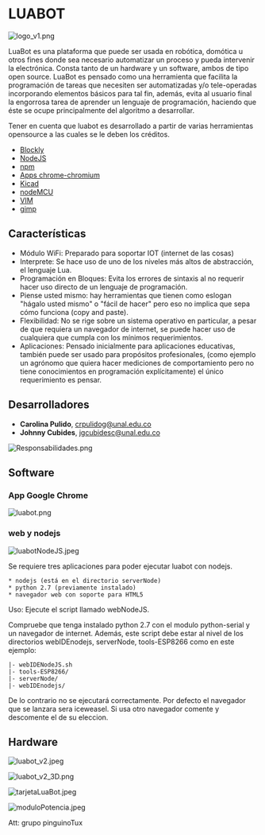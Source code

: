 # LUABOT #

![logo_v1.png](https://bitbucket.org/repo/zbxzr5/images/2514622579-logo_v1.png)

LuaBot es una plataforma que puede ser usada en
robótica, domótica u otros fines donde sea necesario automatizar un proceso y
pueda intervenir la electrónica.
Consta tanto de un hardware y un software, ambos de tipo open source.
LuaBot es pensado como una herramienta que facilita la programación de
tareas que necesiten ser automatizadas y/o tele-operadas incorporando elementos 
básicos para tal fin, además, evita al usuario final la engorrosa tarea de
aprender un lenguaje de programación, haciendo que éste se ocupe principalmente 
del algoritmo a desarrollar.

Tener en cuenta que luabot es desarrollado a partir de varias herramientas opensource 
a las cuales se le deben los créditos.

* [Blockly](https://developers.google.com/blockly/)
* [NodeJS](https://nodejs.org/en/)
* [npm](https://www.npmjs.com/)
* [Apps chrome-chromium](https://developer.chrome.com/apps/first_app)
* [Kicad](http://kicad-pcb.org/)
* [nodeMCU](https://nodemcu.readthedocs.io/en/master/)
* [VIM](http://www.vim.org/)
* [gimp](https://www.gimp.org/)
## Características ##

* Módulo WiFi: Preparado para soportar IOT (internet de las cosas) 
* Interprete: Se hace uso de uno de los niveles más altos de abstracción, el lenguaje Lua.
* Programación en Bloques: Evita los errores de sintaxis al no requerir hacer uso directo de un lenguaje de programación.
* Piense usted mismo: hay herramientas que tienen como eslogan "hágalo usted mismo" o "fácil de hacer"  pero eso no implica
que sepa cómo funciona (copy and paste).
* Flexibilidad: No se rige sobre un sistema operativo en particular, a pesar de que requiera un navegador de internet, se
puede hacer uso de cualquiera que cumpla con los mínimos requerimientos.
* Aplicaciones: Pensado inicialmente para aplicaciones educativas, también puede ser usado para propósitos profesionales,
(como ejemplo un agrónomo que quiera hacer mediciones de comportamiento pero no tiene conocimientos en programación explícitamente)
el único requerimiento es pensar.


## Desarrolladores ##

* **Carolina Pulido**, crpulidog@unal.edu.co
* **Johnny Cubides**, jgcubidesc@unal.edu.co

![Responsabilidades.png](https://bitbucket.org/repo/zbxzr5/images/1206453884-Responsabilidades.png)

## Software ##


### App Google Chrome ###

![luabot.png](https://bitbucket.org/repo/zbxzr5/images/3073712873-luabot.png)


### web y nodejs ###

![luabotNodeJS.jpeg](https://bitbucket.org/repo/zbxzr5/images/3005177225-luabotNodeJS.jpeg)

Se requiere tres aplicaciones para poder ejecutar luabot con 
nodejs.
 
	* nodejs (está en el directorio serverNode)
	* python 2.7 (previamente instalado)
	* navegador web con soporte para HTML5

Uso:
Ejecute el script llamado webNodeJS.

Compruebe que tenga instalado python 2.7 con el modulo python-serial y un navegador de internet.
Además, este script debe estar al nivel de los directorios webIDEnodejs, serverNode, tools-ESP8266 como en este ejemplo:

```
|- webIDENodeJS.sh
|- tools-ESP8266/
|- serverNode/
|- webIDEnodejs/
```
De lo contrario no se ejecutará correctamente.
Por defecto el navegador que se lanzara sera iceweasel. Si usa 
otro navegador comente y descomente el de su eleccion.

## Hardware ##

![luabot_v2.jpeg](https://bitbucket.org/repo/zbxzr5/images/4053244832-luabot_v2.jpeg)

![luabot_v2_3D.png](https://bitbucket.org/repo/zbxzr5/images/3490238818-luabot_v2_3D.png)

![tarjetaLuaBot.jpeg](https://bitbucket.org/repo/zbxzr5/images/447031110-tarjetaLuaBot.jpeg)

![moduloPotencia.jpeg](https://bitbucket.org/repo/zbxzr5/images/1306851125-moduloPotencia.jpeg)

Att: grupo pinguinoTux
